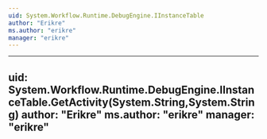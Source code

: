 ```yaml
---
uid: System.Workflow.Runtime.DebugEngine.IInstanceTable
author: "Erikre"
ms.author: "erikre"
manager: "erikre"
---
```


---
uid: System.Workflow.Runtime.DebugEngine.IInstanceTable.GetActivity(System.String,System.String)
author: "Erikre"
ms.author: "erikre"
manager: "erikre"
---
